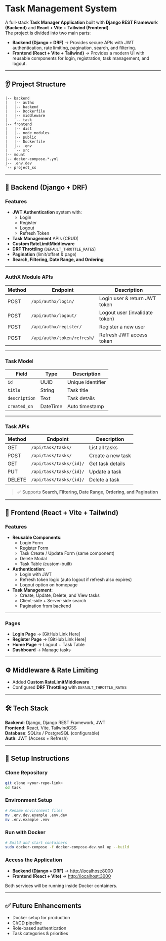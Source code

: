 # Task Management System

A full-stack **Task Manager Application** built with **Django REST Framework (Backend)** and **React + Vite + Tailwind (Frontend)**.\
The project is divided into two main parts:

- **Backend (Django + DRF)** → Provides secure APIs with JWT authentication, rate limiting, pagination, search, and filtering.
- **Frontend (React + Vite + Tailwind)** → Provides a modern UI with reusable components for login, registration, task management, and logout.

---

## 👂 Project Structure

```
|-- backend
|   |-- authx
|   |-- backend
|   |-- Dockerfile
|   |-- middleware
|   `-- task
|-- frontend
|   |-- dist
|   |-- node_modules
|   |-- public
|   |-- Dockerfile
|   |-- .env
|   `-- src
|-- mount
|-- docker-compose.*.yml
|-- .env.dev
`-- project_ss
```

---

## 🚀 Backend (Django + DRF)

### Features

- **JWT Authentication** system with:
  - Login
  - Register
  - Logout
  - Refresh Token
- **Task Management** APIs (CRUD)
- **Custom RateLimitMiddleware**
- **DRF Throttling** (`DEFAULT_THROTTLE_RATES`)
- **Pagination** (limit/offset & page)
- **Search, Filtering, Date Range, and Ordering**

---

### AuthX Module APIs

| Method | Endpoint                    | Description                    |
| ------ | --------------------------- | ------------------------------ |
| POST   | `/api/authx/login/`         | Login user & return JWT token  |
| POST   | `/api/authx/logout/`        | Logout user (invalidate token) |
| POST   | `/api/authx/register/`      | Register a new user            |
| POST   | `/api/authx/token/refresh/` | Refresh JWT access token       |

---

### Task Model

| Field         | Type     | Description       |
| ------------- | -------- | ----------------- |
| `id`          | UUID     | Unique identifier |
| `title`       | String   | Task title        |
| `description` | Text     | Task details      |
| `created_on`  | DateTime | Auto timestamp    |

---

### Task APIs

| Method | Endpoint                | Description       |
| ------ | ----------------------- | ----------------- |
| GET    | `/api/task/tasks/`      | List all tasks    |
| POST   | `/api/task/tasks/`      | Create a new task |
| GET    | `/api/task/tasks/{id}/` | Get task details  |
| PUT    | `/api/task/tasks/{id}/` | Update a task     |
| DELETE | `/api/task/tasks/{id}/` | Delete a task     |

> ✅ Supports **Search, Filtering, Date Range, Ordering, and Pagination**

---

## 🎨 Frontend (React + Vite + Tailwind)

### Features

- **Reusable Components**:
  - Login Form
  - Register Form
  - Task Create / Update Form (same component)
  - Delete Modal
  - Task Table (custom-built)
- **Authentication**:
  - Login with JWT
  - Refresh token logic (auto logout if refresh also expires)
  - Logout option on homepage
- **Task Management**:
  - Create, Update, Delete, and View tasks
  - Client-side + Server-side search
  - Pagination from backend

---

### Pages

- **Login Page** → [GitHub Link Here]
- **Register Page** → [GitHub Link Here]
- **Home Page** → Logout + Task Table
- **Dashboard** → Manage tasks

---

## ⚙️ Middleware & Rate Limiting

- Added **Custom RateLimitMiddleware**
- Configured **DRF Throttling** with `DEFAULT_THROTTLE_RATES`

---

## 🛠️ Tech Stack

**Backend**: Django, Django REST Framework, JWT\
**Frontend**: React, Vite, TailwindCSS\
**Database**: SQLite / PostgreSQL (configurable)\
**Auth**: JWT (Access + Refresh)

---

## 📌 Setup Instructions

### Clone Repository

```bash
git clone <your-repo-link>
cd task
```

### Environment Setup

```bash
# Rename environment files
mv .env.dev.example .env.dev
mv .env.example .env
```

### Run with Docker

```bash
# Build and start containers
sudo docker-compose -f docker-compose-dev.yml up --build
```

### Access the Application

- **Backend (Django + DRF)** → [http://localhost:8000](http://localhost:8000)
- **Frontend (React + Vite)** → [http://localhost:3000](http://localhost:3000)

Both services will be running inside Docker containers.

---

## ✅ Future Enhancements

- Docker setup for production
- CI/CD pipeline
- Role-based authentication
- Task categories & priorities

